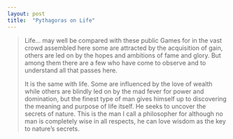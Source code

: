 ```yaml
---
layout: post
title:  "Pythagoras on Life"
---
```


>Life… may well be compared with these public Games for in the vast crowd assembled here some are attracted by the acquisition of gain, others are led on by the hopes and ambitions of fame and glory. But among them there are a few who have come to observe and to understand all that passes here.
>
>It is the same with life. Some are influenced by the love of wealth while others are blindly led on by the mad fever for power and domination, but the finest type of man gives himself up to discovering the meaning and purpose of life itself. He seeks to uncover the secrets of nature. This is the man I call a philosopher for although no man is completely wise in all respects, he can love wisdom as the key to nature’s secrets.